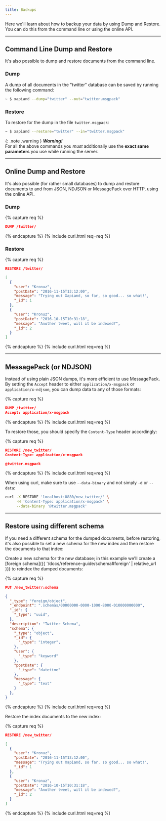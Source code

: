 ```yaml
---
title: Backups
---
```


Here we'll learn about how to backup your data by using Dump and Restore.
You can do this from the command line or using the online API.

---

## Command Line Dump and Restore

It's also possible to dump and restore documents from the command line.

### Dump

A dump of all documents in the "twitter" database can be saved by running the
following command:

```sh
~ $ xapiand --dump="twitter" --out="twitter.msgpack"
```


### Restore

To restore for the dump in the file `twitter.msgpack`:

```sh
~ $ xapiand --restore="twitter" --in="twitter.msgpack"
```

{: .note .warning }
**_Warning!_**<br>
For all the above commands you _must_ additionally use the
**exact same parameters** you use while running the server.


---

## Online Dump and Restore

It's also possible (for rather small databases) to dump and restore documents
to and from JSON, NDJSON or MessagePack over HTTP, using the online API.

### Dump

{% capture req %}
```json
DUMP /twitter/
```
{% endcapture %}
{% include curl.html req=req %}

### Restore

{% capture req %}
```json
RESTORE /twitter/

[
  {
    "user": "Kronuz",
    "postDate": "2016-11-15T13:12:00",
    "message": "Trying out Xapiand, so far, so good... so what!",
    "_id": 1
  },
  {
    "user": "Kronuz",
    "postDate": "2016-10-15T10:31:18",
    "message": "Another tweet, will it be indexed?",
    "_id": 2
  }
]
```
{% endcapture %}
{% include curl.html req=req %}


---

## MessagePack (or NDJSON)

Instead of using plain JSON dumps, it's more efficient to use MessagePack. By
setting the `Accept` header to either `application/x-msgpack` or
`application/x-ndjson`, you can dump data to any of those formats:

{% capture req %}
```json
DUMP /twitter/
Accept: application/x-msgpack
```
{% endcapture %}
{% include curl.html req=req %}

To restore those, you should specify the `Content-Type` header accordingly:

{% capture req %}

```json
RESTORE /new_twitter/
Content-Type: application/x-msgpack

@twitter.msgpack
```
{% endcapture %}
{% include curl.html req=req %}

When using curl, make sure to use `--data-binary` and not simply `-d` or `--data`:

```sh
curl -X RESTORE 'localhost:8880/new_twitter/' \
     -H 'Content-Type: application/x-msgpack' \
     --data-binary '@twitter.msgpack'
```


---

## Restore using different schema

If you need a different schema for the dumped documents, before restoring, it's
also possible to set a new schema for the new index and then restore the
documents to that index:

Create a new schema for the new database; in this example we'll create a
[foreign schema]({{ '/docs/reference-guide/schema#foreign' | relative_url }})
to reindex the dumped documents:

{% capture req %}
```json
PUT /new_twitter/:schema

{
  "_type": "foreign/object",
  "_endpoint": ".schemas/00000000-0000-1000-8000-010000000000",
  "_id": {
    "_type": "uuid",
  },
  "description": "Twitter Schema",
  "schema": {
    "_type": "object",
    "_id": {
      "_type": "integer",
    },
    "user": {
      "_type": "keyword"
    },
    "postDate": {
      "_type": "datetime"
    },
    "message": {
      "_type": "text"
    }
  },
}
```
{% endcapture %}
{% include curl.html req=req %}

Restore the index documents to the new index:

{% capture req %}
```json
RESTORE /new_twitter/

[
  {
    "user": "Kronuz",
    "postDate": "2016-11-15T13:12:00",
    "message": "Trying out Xapiand, so far, so good... so what!",
    "_id": 1
  },
  {
    "user": "Kronuz",
    "postDate": "2016-10-15T10:31:18",
    "message": "Another tweet, will it be indexed?",
    "_id": 2
  }
]
```
{% endcapture %}
{% include curl.html req=req %}
